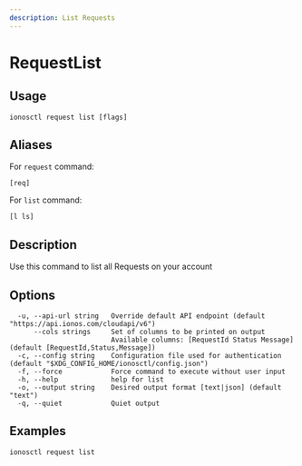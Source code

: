 ```yaml
---
description: List Requests
---
```


# RequestList

## Usage

```text
ionosctl request list [flags]
```

## Aliases

For `request` command:
```text
[req]
```

For `list` command:
```text
[l ls]
```

## Description

Use this command to list all Requests on your account

## Options

```text
  -u, --api-url string   Override default API endpoint (default "https://api.ionos.com/cloudapi/v6")
      --cols strings     Set of columns to be printed on output 
                         Available columns: [RequestId Status Message] (default [RequestId,Status,Message])
  -c, --config string    Configuration file used for authentication (default "$XDG_CONFIG_HOME/ionosctl/config.json")
  -f, --force            Force command to execute without user input
  -h, --help             help for list
  -o, --output string    Desired output format [text|json] (default "text")
  -q, --quiet            Quiet output
```

## Examples

```text
ionosctl request list
```

